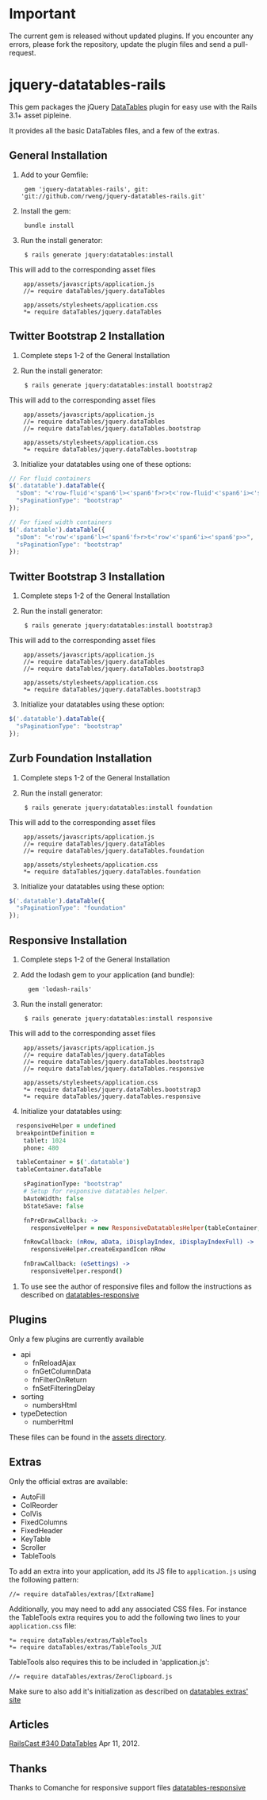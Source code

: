 # Important

The current gem is released without updated plugins. If you encounter any errors, please fork the repository, update the plugin files and send a pull-request.

# jquery-datatables-rails

This gem packages the jQuery [DataTables](http://datatables.net/) plugin for easy use with the Rails 3.1+ asset pipleine.

It provides all the basic DataTables files, and a few of the extras.

## General Installation

1. Add to your Gemfile:

        gem 'jquery-datatables-rails', git: 'git://github.com/rweng/jquery-datatables-rails.git'

2. Install the gem:

        bundle install

3. Run the install generator:

        $ rails generate jquery:datatables:install

This will add to the corresponding asset files

        app/assets/javascripts/application.js
        //= require dataTables/jquery.dataTables

        app/assets/stylesheets/application.css
        *= require dataTables/jquery.dataTables

        

## Twitter Bootstrap 2 Installation

1. Complete steps 1-2 of the General Installation

2. Run the install generator:
    
        $ rails generate jquery:datatables:install bootstrap2


This will add to the corresponding asset files

        app/assets/javascripts/application.js
        //= require dataTables/jquery.dataTables
        //= require dataTables/jquery.dataTables.bootstrap

        app/assets/stylesheets/application.css
        *= require dataTables/jquery.dataTables.bootstrap
        

3. Initialize your datatables using one of these options:

```javascript
// For fluid containers
$('.datatable').dataTable({
  "sDom": "<'row-fluid'<'span6'l><'span6'f>r>t<'row-fluid'<'span6'i><'span6'p>>",
  "sPaginationType": "bootstrap"
});
```
```javascript
// For fixed width containers
$('.datatable').dataTable({
  "sDom": "<'row'<'span6'l><'span6'f>r>t<'row'<'span6'i><'span6'p>>",
  "sPaginationType": "bootstrap"
});
```


## Twitter Bootstrap 3 Installation

1. Complete steps 1-2 of the General Installation

2. Run the install generator:
    
        $ rails generate jquery:datatables:install bootstrap3

This will add to the corresponding asset files

        app/assets/javascripts/application.js
        //= require dataTables/jquery.dataTables
        //= require dataTables/jquery.dataTables.bootstrap3

        app/assets/stylesheets/application.css
        *= require dataTables/jquery.dataTables.bootstrap3

3. Initialize your datatables using these option:

```javascript
$('.datatable').dataTable({
  "sPaginationType": "bootstrap"
});
```


## Zurb Foundation Installation

1. Complete steps 1-2 of the General Installation

2. Run the install generator:
    
        $ rails generate jquery:datatables:install foundation

This will add to the corresponding asset files

        app/assets/javascripts/application.js
        //= require dataTables/jquery.dataTables
        //= require dataTables/jquery.dataTables.foundation

        app/assets/stylesheets/application.css
        *= require dataTables/jquery.dataTables.foundation


3. Initialize your datatables using these option:

```javascript
$('.datatable').dataTable({
  "sPaginationType": "foundation"
});
```

## Responsive Installation

1. Complete steps 1-2 of the General Installation

2. Add the lodash gem to your application (and bundle):

    ```
      gem 'lodash-rails'
    ```

3. Run the install generator:
    
        $ rails generate jquery:datatables:install responsive

This will add to the corresponding asset files

        app/assets/javascripts/application.js
        //= require dataTables/jquery.dataTables
        //= require dataTables/jquery.dataTables.bootstrap3
        //= require dataTables/jquery.dataTables.responsive

        app/assets/stylesheets/application.css
        *= require dataTables/jquery.dataTables.bootstrap3
        *= require dataTables/jquery.dataTables.responsive


4. Initialize your datatables using:

```coffeescript
  responsiveHelper = undefined
  breakpointDefinition =
    tablet: 1024
    phone: 480

  tableContainer = $('.datatable')
  tableContainer.dataTable

    sPaginationType: "bootstrap"
    # Setup for responsive datatables helper.
    bAutoWidth: false
    bStateSave: false

    fnPreDrawCallback: ->
      responsiveHelper = new ResponsiveDatatablesHelper(tableContainer, breakpointDefinition) unless responsiveHelper

    fnRowCallback: (nRow, aData, iDisplayIndex, iDisplayIndexFull) ->
      responsiveHelper.createExpandIcon nRow

    fnDrawCallback: (oSettings) ->
      responsiveHelper.respond()
```

1. To use see the author of responsive files and follow the instructions as described on [datatables-responsive]

## Plugins

Only a few plugins are currently available

* api
    * fnReloadAjax
    * fnGetColumnData
    * fnFilterOnReturn
    * fnSetFilteringDelay
* sorting
    * numbersHtml
* typeDetection
    * numberHtml

These files can be found in the [assets directory][assets].

## Extras

Only the official extras are available:

* AutoFill
* ColReorder
* ColVis
* FixedColumns
* FixedHeader
* KeyTable
* Scroller
* TableTools

To add an extra into your application, add its JS file to `application.js` using the following pattern:

    //= require dataTables/extras/[ExtraName]

Additionally, you may need to add any associated CSS files. For instance the TableTools extra requires
you to add the following two lines to your `application.css` file:

    *= require dataTables/extras/TableTools
    *= require dataTables/extras/TableTools_JUI

TableTools also requires this to be included in 'application.js':

    //= require dataTables/extras/ZeroClipboard.js

Make sure to also add it's initialization as described on [datatables extras' site][datatables_extras]

## Articles

[RailsCast #340 DataTables] Apr 11, 2012.

## Thanks

Thanks to Comanche for responsive support files [datatables-responsive]

[assets]: https://github.com/rweng/jquery-datatables-rails/tree/master/vendor/assets/javascripts/dataTables
[datatables_extras]: http://datatables.net/extras/
[datatables-responsive]: https://github.com/Comanche/datatables-responsive
[RailsCast #340 DataTables]: http://railscasts.com/episodes/340-datatables

